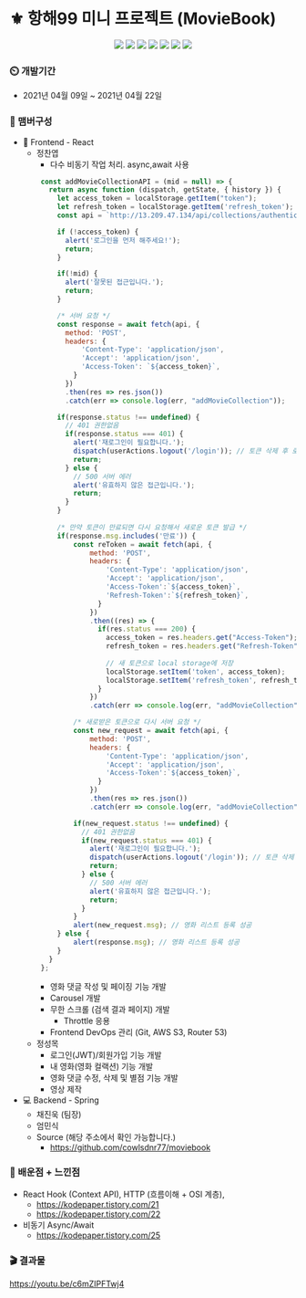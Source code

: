 # :fleur_de_lis: 항해99 미니 프로젝트 (MovieBook)

<p align='center'>
    <img src="https://img.shields.io/badge/React-v17.0.2-blue?logo=React"/>
    <img src="https://img.shields.io/badge/Redux-v4.0.5-purple?logo=Redux"/>
    <img src="https://img.shields.io/badge/Immer-v9.0.1-00E7C3?logo=Immer"/>
    <img src="https://img.shields.io/badge/Lodash-v4.17.21-blue"/>
    <img src="https://img.shields.io/badge/StyledComponents-v5.2.1-pink?logo=styled-components"/>
    <img src="https://img.shields.io/badge/SpringBoot-v2.4.4-6db33f?logo=Spring"/>
    <img src="https://img.shields.io/badge/yarn-^1.22.10-yellow?logo=yarn" />
</p>

### :timer_clock: 개발기간
+ 2021년 04월 09일 ~ 2021년 04월 22일

### :mage: 맴버구성
+ :lipstick: Frontend - React
  + 정찬엽
     + 다수 비동기 작업 처리. async,await 사용
     ``` Javascript
      const addMovieCollectionAPI = (mid = null) => {
        return async function (dispatch, getState, { history }) {
          let access_token = localStorage.getItem("token");
          let refresh_token = localStorage.getItem('refresh_token');
          const api = `http://13.209.47.134/api/collections/authentication/${mid}`;

          if (!access_token) {
            alert('로그인을 먼저 해주세요!');
            return;
          }

          if(!mid) {
            alert('잘못된 접근입니다.');
            return;
          }

          /* 서버 요청 */
          const response = await fetch(api, {
            method: 'POST',
            headers: {
                'Content-Type': 'application/json',
                'Accept': 'application/json',
                'Access-Token': `${access_token}`,
              }
            })
            .then(res => res.json())
            .catch(err => console.log(err, "addMovieCollection"));

          if(response.status !== undefined) {
            // 401 권한없음
            if(response.status === 401) {
              alert('재로그인이 필요합니다.');
              dispatch(userActions.logout('/login')); // 토큰 삭제 후 로그인 페이지로 이동
              return;
            } else {
              // 500 서버 에러
              alert('유효하지 않은 접근입니다.');
              return;
            }
          }
          
          /* 만약 토큰이 만료되면 다시 요청해서 새로운 토큰 발급 */
          if(response.msg.includes('만료')) {
              const reToken = await fetch(api, {
                  method: 'POST',
                  headers: {
                      'Content-Type': 'application/json',
                      'Accept': 'application/json',
                      'Access-Token':`${access_token}`,
                      'Refresh-Token':`${refresh_token}`,
                    }
                  })
                  .then((res) => {
                    if(res.status === 200) {
                      access_token = res.headers.get("Access-Token");
                      refresh_token = res.headers.get("Refresh-Token");
              
                      // 새 토큰으로 local storage에 저장
                      localStorage.setItem('token', access_token);
                      localStorage.setItem('refresh_token', refresh_token);
                    } 
                  })
                  .catch(err => console.log(err, "addMovieCollection"));

              /* 새로받은 토큰으로 다시 서버 요청 */
              const new_request = await fetch(api, {
                  method: 'POST',
                  headers: {
                      'Content-Type': 'application/json',
                      'Accept': 'application/json',
                      'Access-Token':`${access_token}`,
                    }
                  })
                  .then(res => res.json())
                  .catch(err => console.log(err, "addMovieCollection"));

              if(new_request.status !== undefined) {
                // 401 권한없음
                if(new_request.status === 401) {
                  alert('재로그인이 필요합니다.');
                  dispatch(userActions.logout('/login')); // 토큰 삭제 후 로그인 페이지로 이동
                  return;
                } else {
                  // 500 서버 에러
                  alert('유효하지 않은 접근입니다.');
                  return;
                }
              }
              alert(new_request.msg); // 영화 리스트 등록 성공
          } else {
              alert(response.msg); // 영화 리스트 등록 성공
          }
        }
      };
     ```
     + 영화 댓글 작성 및 페이징 기능 개발
     + Carousel 개발
     + 무한 스크롤 (검색 결과 페이지) 개발
       + Throttle 응용
     + Frontend DevOps 관리 (Git, AWS S3, Router 53)
  + 정성목
     + 로그인(JWT)/회원가입 기능 개발
     + 내 영화(영화 컬랙션) 기능 개발
     + 영화 댓글 수정, 삭제 및 별점 기능 개발
     + 영상 제작
+ :computer: Backend - Spring
  + 채진욱 (팀장)
  + 엄민식
  + Source (해당 주소에서 확인 가능합니다.)
    + https://github.com/cowlsdnr77/moviebook

### :100: 배운점 + 느낀점
+ React Hook (Context API), HTTP (흐름이해 + OSI 계층),
  + https://kodepaper.tistory.com/21
  + https://kodepaper.tistory.com/22
+ 비동기 Async/Await
  + https://kodepaper.tistory.com/25

### :clapper: 결과물
https://youtu.be/c6mZIPFTwj4
